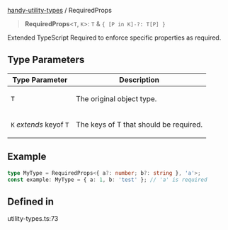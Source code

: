 [handy-utility-types](https://github.com/itsmeid/handy-utility-types/tree/main/docs/README.md) / RequiredProps

> **RequiredProps**\<`T`, `K`\>: `T` & `{ [P in K]-?: T[P] }`

Extended TypeScript Required to enforce specific properties as required.

## Type Parameters

<table>
<thead>
<tr>
<th>Type Parameter</th>
<th>Description</th>
</tr>
</thead>
<tbody>
<tr>
<td>

`T`

</td>
<td>

The original object type.

</td>
</tr>
<tr>
<td>

`K` *extends* keyof `T`

</td>
<td>

The keys of T that should be required.

</td>
</tr>
</tbody>
</table>

## Example

```ts
type MyType = RequiredProps<{ a?: number; b?: string }, 'a'>;
const example: MyType = { a: 1, b: 'test' }; // 'a' is required
```

## Defined in

utility-types.ts:73
